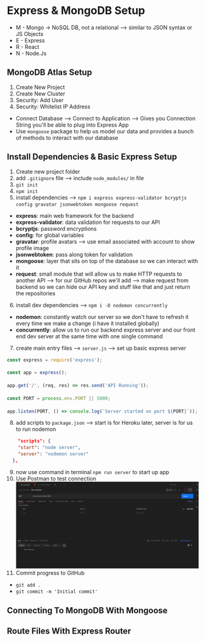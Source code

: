 # Express & MongoDB Setup
 
* M - Mongo -> NoSQL DB, not a relational --> similar to JSON syntax or JS Objects
* E - Express
* R - React
* N - Node.Js

## MongoDB Atlas Setup
1. Create New Project
2. Create New Cluster
3. Security: Add User
4. Security: Whitelist IP Address
* Connect Database --> Connect to Application --> Gives you Connection String you'll be able to plug into Express App
* Use `mongoose` package to help us model our data and provides a bunch of methods to interact with our database

## Install Dependencies & Basic Express Setup
1. Create new project folder
2. add `.gitignore` file --> include `node_modules/` in file
3. `git init`
4. `npm init`
5. install dependencies --> `npm i express express-validator bcryptjs config gravatar jsonwebtoken mongoose request`
* **express**: main web framework for the backend
* **express-validator**: data validation for requests to our API
* **bcryptjs**: password encryptions
* **config**: for global variables
* **gravatar**: profile avatars --> use email associated with account to show profile image
* **jsonwebtoken**: pass along token for validation
* **mongoose**: layer that sits on top of the database so we can interact with it
* **request**: small module that will allow us to make HTTP requests to another API --> for our GitHub repos we'll add --> make request from backend so we can hide our API key and stuff like that and just return the repositories 
6. install dev dependencies --> `npm i -D nodemon concurrently`
* **nodemon**:  constantly watch our server so we don't have to refresh it every time we make a change (i have it installed globally)
* **concurrently**: allow us to run our backend express server and our front end dev server at the same time with one single command
7. create main entry files --> `server.js` --> set up basic express server
```js
const express = require('express');

const app = express();

app.get('/', (req, res) => res.send('API Running'));

const PORT = process.env.PORT || 5000;

app.listen(PORT, () => console.log(`Server started on port ${PORT}`));
```
8. add scripts to `package.json` --> start is for Heroku later, server is for us to run nodemon
```json
    "scripts": {
    "start": "node server",
    "server": "nodemon server"
  },
```
9. now use command in terminal `npm run server` to start up app
10. Use Postman to test connection
![postman express text](assets/express.png)
11. Commit progress to GitHub
* `git add .`
* `git commit -m 'Initial commit'`

## Connecting To MongoDB With Mongoose

## Route Files With Express Router